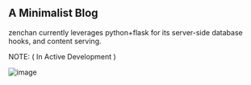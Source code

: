 ## A Minimalist Blog

zenchan currently leverages python+flask for its server-side database hooks, and content serving.

NOTE: ( In Active Development )

![image](https://github.com/user-attachments/assets/3b469337-43e0-4b00-ad66-b0e4535c3ce9)
